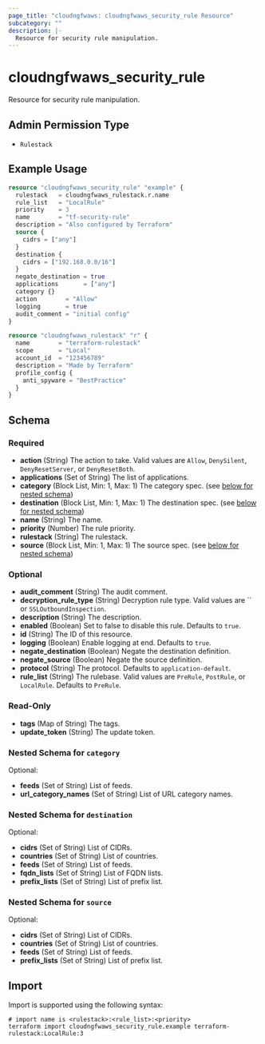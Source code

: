```yaml
---
page_title: "cloudngfwaws: cloudngfwaws_security_rule Resource"
subcategory: ""
description: |-
  Resource for security rule manipulation.
---
```


# cloudngfwaws_security_rule

Resource for security rule manipulation.


## Admin Permission Type

* `Rulestack`


## Example Usage

```terraform
resource "cloudngfwaws_security_rule" "example" {
  rulestack   = cloudngfwaws_rulestack.r.name
  rule_list   = "LocalRule"
  priority    = 3
  name        = "tf-security-rule"
  description = "Also configured by Terraform"
  source {
    cidrs = ["any"]
  }
  destination {
    cidrs = ["192.168.0.0/16"]
  }
  negate_destination = true
  applications       = ["any"]
  category {}
  action        = "Allow"
  logging       = true
  audit_comment = "initial config"
}

resource "cloudngfwaws_rulestack" "r" {
  name        = "terraform-rulestack"
  scope       = "Local"
  account_id  = "123456789"
  description = "Made by Terraform"
  profile_config {
    anti_spyware = "BestPractice"
  }
}
```


<!-- schema generated by tfplugindocs -->
## Schema

### Required

- **action** (String) The action to take. Valid values are `Allow`, `DenySilent`, `DenyResetServer`, or `DenyResetBoth`.
- **applications** (Set of String) The list of applications.
- **category** (Block List, Min: 1, Max: 1) The category spec. (see [below for nested schema](#nestedblock--category))
- **destination** (Block List, Min: 1, Max: 1) The destination spec. (see [below for nested schema](#nestedblock--destination))
- **name** (String) The name.
- **priority** (Number) The rule priority.
- **rulestack** (String) The rulestack.
- **source** (Block List, Min: 1, Max: 1) The source spec. (see [below for nested schema](#nestedblock--source))

### Optional

- **audit_comment** (String) The audit comment.
- **decryption_rule_type** (String) Decryption rule type. Valid values are `` or `SSLOutboundInspection`.
- **description** (String) The description.
- **enabled** (Boolean) Set to false to disable this rule. Defaults to `true`.
- **id** (String) The ID of this resource.
- **logging** (Boolean) Enable logging at end. Defaults to `true`.
- **negate_destination** (Boolean) Negate the destination definition.
- **negate_source** (Boolean) Negate the source definition.
- **protocol** (String) The protocol. Defaults to `application-default`.
- **rule_list** (String) The rulebase. Valid values are `PreRule`, `PostRule`, or `LocalRule`. Defaults to `PreRule`.

### Read-Only

- **tags** (Map of String) The tags.
- **update_token** (String) The update token.

<a id="nestedblock--category"></a>
### Nested Schema for `category`

Optional:

- **feeds** (Set of String) List of feeds.
- **url_category_names** (Set of String) List of URL category names.


<a id="nestedblock--destination"></a>
### Nested Schema for `destination`

Optional:

- **cidrs** (Set of String) List of CIDRs.
- **countries** (Set of String) List of countries.
- **feeds** (Set of String) List of feeds.
- **fqdn_lists** (Set of String) List of FQDN lists.
- **prefix_lists** (Set of String) List of prefix list.


<a id="nestedblock--source"></a>
### Nested Schema for `source`

Optional:

- **cidrs** (Set of String) List of CIDRs.
- **countries** (Set of String) List of countries.
- **feeds** (Set of String) List of feeds.
- **prefix_lists** (Set of String) List of prefix list.


## Import

Import is supported using the following syntax:

```shell
# import name is <rulestack>:<rule_list>:<priority>
terraform import cloudngfwaws_security_rule.example terraform-rulestack:LocalRule:3
```

